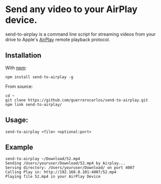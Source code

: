 Send any video to your AirPlay device.
=============================

send-to-airplay is a command line script for streaming videos from your drive to Apple's 
[AirPlay](http://en.wikipedia.org/wiki/AirPlay) remote playback protocol.

## Installation 

With [npm](http://npmjs.org):

    npm install send-to-airplay -g

From source:

    cd ~
    git clone https://github.com/guerrerocarlos/send-to-airplay.git
    npm link send-to-airplay/

## Usage:

    send-to-airplay <file> <optional:port>

## Example

    send-to-airplay ~/Download/52.mp4
    Sending /Users/youruser/Download/52.mp4 by Airplay...
    Serving directory: /Users/youruser/Download/ on port 4007
    Calling Play in: http://192.168.0.101:4007/52.mp4
    Playing file 52.mp4 in your AirPlay Device
